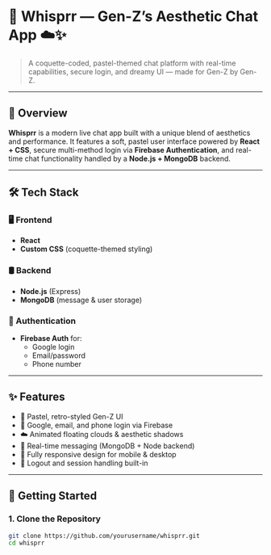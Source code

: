 
# 💬 Whisprr — Gen-Z’s Aesthetic Chat App ☁️✨

> A coquette-coded, pastel-themed chat platform with real-time capabilities, secure login, and dreamy UI — made for Gen-Z by Gen-Z.

---

## 🎯 Overview

**Whisprr** is a modern live chat app built with a unique blend of aesthetics and performance. It features a soft, pastel user interface powered by **React + CSS**, secure multi-method login via **Firebase Authentication**, and real-time chat functionality handled by a **Node.js + MongoDB** backend.

---

## 🛠 Tech Stack

### 🖥️ Frontend
- **React**
- **Custom CSS** (coquette-themed styling)

### 🛢️ Backend
- **Node.js** (Express)
- **MongoDB** (message & user storage)

### 🔐 Authentication
- **Firebase Auth** for:
  - Google login
  - Email/password
  - Phone number

---

## ✨ Features

- 🌈 Pastel, retro-styled Gen-Z UI  
- 🔐 Google, email, and phone login via Firebase  
- ☁️ Animated floating clouds & aesthetic shadows  
- 💬 Real-time messaging (MongoDB + Node backend)  
- 📱 Fully responsive design for mobile & desktop  
- 🚪 Logout and session handling built-in

---

## 🚀 Getting Started

### 1. Clone the Repository

```bash
git clone https://github.com/yourusername/whisprr.git
cd whisprr
